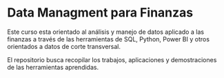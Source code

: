 # Data Managment para Finanzas
Este curso esta orientado al análisis y manejo de datos aplicado a las finanzas a través de las herramientas de SQL, Python, Power BI y otros orientados a datos de corte transversal.

El repositorio busca recopilar los trabajos, aplicaciones y demostraciones de las herramientas aprendidas.
